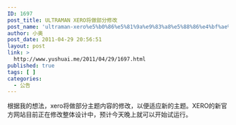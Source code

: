 ```yaml
---
ID: 1697
post_title: ULTRAMAN XERO将做部分修改
post_name: 'ultraman-xero%e5%b0%86%e5%81%9a%e9%83%a8%e5%88%86%e4%bf%ae%e6%94%b9'
author: 小奥
post_date: 2011-04-29 20:56:51
layout: post
link: >
  http://www.yushuai.me/2011/04/29/1697.html
published: true
tags: [ ]
categories:
  - 公告
---
```

根据我的想法，xero将做部分主题内容的修改，以便适应新的主题。XERO的新官方网站目前正在修改整体设计中，预计今天晚上就可以开始试运行。